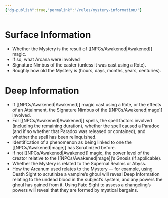 ```yaml
---
{"dg-publish":true,"permalink":"/rules/mystery-information/"}
---
```



# Surface Information
- Whether the Mystery is the result of [[NPCs/Awakened\|Awakened]] magic.
- If so, what Arcana were involved
- Signature Nimbus of the caster (unless it was cast using a Rote).
- Roughly how old the Mystery is (hours, days, months, years, centuries).

# Deep Information
- If [[NPCs/Awakened\|Awakened]] magic cast using a Rote, or the effects of an Attainment, the Signature Nimbus of the [[NPCs/Awakened\|mage]] involved.
- For [[NPCs/Awakened\|Awakened]] spells, the spell factors involved (including the remaining duration), whether the spell caused a Paradox (and if so whether that Paradox was released or contained), and whether the spell has been relinquished.
- Identification of a phenomenon as being linked to one the [[NPCs/Awakened\|mage]] has Scrutinized before.
- If not [[NPCs/Awakened\|Awakened]] magic, the power level of the creator relative to the [[NPCs/Awakened\|mage]]’s Gnosis (if applicable).
- Whether the Mystery is related to the Supernal Realms or Abyss.
- How the Arcanum used relates to the Mystery — for example, using Death Sight to scrutinize a vampire’s ghoul will reveal Deep Information relating to the undead blood in the subject’s system, and any powers the ghoul has gained from it. Using Fate Sight to assess a changeling’s powers will reveal that they are formed by mystical bargains.